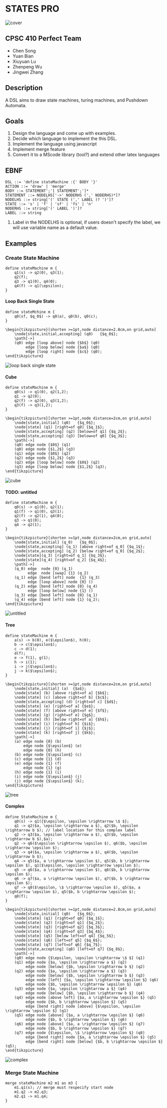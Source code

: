 # STATES PRO

![cover](./images/cover.png)

## CPSC 410 Perfect Team

- Chen Song
- Yuan Bian
- Xiuyuan Lu
- Zhenpeng Wu
- Jingwei Zhang

## Description

A DSL aims to draw state machines, turing machines, and Pushdown Automata.

## Goals

1. Design the language and come up with examples.
2. Decide which language to implement the this DSL.
3. Implement the language using javascript
4. Implement merge feature
5. Convert it to a MScode library (tool?) and extend other latex languages

## EBNF

```
DSL ::= 'define stateMachine :{' BODY '}'
ACTION ::= 'draw' | 'merge'
BODY ::= STATEMENT';'[ STATEMENT';']*
STATEMENT ::= NODELHS['->' NODERHS (',' NODERHS)*]?
NODELHS ::= string['(' STATE (',' LABEL )? ')']?
STATE ::= 's' | 'f' | 'sf' | 'fs' | 'n'
NODERHS ::= string['(' LABEL ')']?
LABEL ::= string
```

1. Label in the NODELHS is optional, if users doesn't specify the label, we will use variable name as a default value.

## Examples

### Create State Machine

```
define stateMachine m {
    q1(s) -> q2(0), q3(1);
    q2(f);
    q3 -> q1(0), q4(0);
    q4(f) -> q1(\epsilon);
}
```

#### Loop Back Single State

```
define stateMchine m {
    q0(sf, $q_0$) -> q0(a), q0(b), q0(c);
}
```

```
\begin{tikzpicture}[shorten >=1pt,node distance=2.8cm,on grid,auto]
    \node[state,initial,accepting] (q0)   {$q_0$};
    \path[->]
    (q0) edge [loop above] node {$b$} (q0)
         edge [loop below] node {$a$} (q0)
         edge [loop right] node {$c$} (q0);
\end{tikzpicture}
```

![loop back single state](./images/loop_back_single_state.png)

#### Cube

```
define stateMachine m {
    q0(s) -> q1(0), q2(1,2);
    q1 -> q2(0);
    q2(f) -> q2(0), q3(1,2);
    q3(f) -> q3(1,2);
}
```

```
\begin{tikzpicture}[shorten >=1pt,node distance=2cm,on grid,auto]
    \node[state,initial] (q0)   {$q_0$};
    \node[state] (q1) [right=of q0] {$q_1$};
    \node[state,accepting] (q2) [below=of q1] {$q_2$};
    \node[state,accepting] (q3) [below=of q0] {$q_3$};
    \path[->]
    (q0) edge node {$0$} (q1)
    (q0) edge node {$1,2$} (q3)
    (q1) edge node {$0$} (q2)
    (q2) edge node {$1,2$} (q3)
    (q2) edge [loop below] node {$0$} (q2)
    (q3) edge [loop below] node {$1,2$} (q3);
\end{tikzpicture}
```

![cube](./images/cube.png)

#### TODO: untitled

```
define stateMachine m {
    q0(s) -> q1(0), q2(1);
    q1(f) -> q1(0), q3(1);
    q2(f) -> q2(1), q4(0);
    q3 -> q1(0);
    q4 -> q2(1);
}
```

```
\begin{tikzpicture}[shorten >=1pt,node distance=2cm,on grid,auto]
    \node[state,initial] (q_0)   {$q_0$};
    \node[state,accepting] (q_1) [above right=of q_0] {$q_1$};
    \node[state,accepting] (q_2) [below right=of q_0] {$q_2$};
    \node[state](q_3) [right=of q_1] {$q_3$};
    \node[state](q_4) [right=of q_2] {$q_4$};
    \path[->]
    (q_0) edge  node {0} (q_1)
          edge  node [swap] {1} (q_2)
    (q_1) edge [bend left] node  {1} (q_3)
          edge [loop above] node {0} ()
    (q_2) edge [bend left] node {0} (q_4)
          edge [loop below] node {1} ()
    (q_3) edge [bend left] node {0} (q_1)
    (q_4) edge [bend left] node {1} (q_2);
\end{tikzpicture}
```

![untitled](./images/untitled.png)

#### Tree

```
define stateMachine m {
    a(s) -> b(0), e($\epsilon$), h(0);
    b -> c($\epsilon$);
    c -> d(1);
    d(f);
    e -> f(1), g(1);
    h -> i(1);
    i -> j($\epsilon$);
    j -> k($\epsilon$);
}
```

```
\begin{tikzpicture}[shorten >=1pt,node distance=2cm,on grid,auto]
    \node[state,initial] (a)  {$a$};
    \node[state] (b) [above right=of a] {$b$};
    \node[state] (c) [above right=of b] {$c$};
    \node[state,accepting] (d) [right=of c] {$d$};
    \node[state] (e) [right=of a] {$e$};
    \node[state] (f) [above right=of e] {$f$};
    \node[state] (g) [right=of e] {$g$};
    \node[state] (h) [below right=of a] {$h$};
    \node[state] (i) [right=of h] {$i$};
    \node[state] (j) [right=of i] {$j$};
    \node[state] (k) [right=of j] {$k$};
    \path[->]
    (a) edge node {0} (b)
        edge node {$\epsilon$} (e)
        edge node {0} (h)
    (b) edge node {$\epsilon$} (c)
    (c) edge node {1} (d)
    (e) edge node {1} (f)
        edge node {1} (g)
    (h) edge node {1} (i)
    (i) edge node {$\epsilon$} (j)
    (j) edge node {$\epsilon$} (k);
\end{tikzpicture}
```

![tree](./images/tree.png)

#### Complex

```
define StateMachine m {
    q0(s) -> q1({$\epsilon, \epsilon \rightarrow \$ $};
    q1 -> q2($a, \epsilon \rightarrow a $), q2($b, \epsilon \rightarrow b $); // label location for this complex label
    q2 -> q3($a, \epsilon \rightarrow a $), q3($b, \epsilon \rightarrow b $),$a);
    q2 -> q6($\epsilon \rightarrow \epsilon $), q6($b, \epsilon \rightarrow \epsilon $);
    q3 -> q4($a, \epsilon \rightarrow a $), q4($b, \epsilon \rightarrow b $);
    q4 -> q5($a, a \rightarrow \epsilon $), q5($b, b \rightarrow \epsilon $), q1($\epsilon, \epsilon \rightarrow \epsilon $);
    q5 -> q6($a, a \rightarrow \epsilon $), q6($b, b \rightarrow \epsilon $);
    q6 -> q7($a, a \rightarrow \epsilon $), q7($b, b \rightarrow \epsilon $);
    q7 -> q8($\epsilon, \$ \rightarrow \epsilon $), q5($a, a \rightarrow \epsilon $), q5($b, b \rightarrow \epsilon $);
    q8(f);
}
```

```
\begin{tikzpicture}[shorten >=1pt,node distance=2.8cm,on grid,auto]
    \node[state,initial] (q0)   {$q_0$};
    \node[state] (q1) [right=of q0] {$q_1$};
    \node[state] (q2) [right=of q1] {$q_2$};
    \node[state] (q3) [right=of q2] {$q_3$};
    \node[state] (q4) [right=of q3] {$q_4$};
    \node[state] (q5) [below left=of q4] {$q_5$};
    \node[state] (q6) [left=of q5] {$q_6$};
    \node[state] (q7) [left=of q6] {$q_7$};
    \node[state,accepting] (q8) [left=of q7] {$q_8$};
    \path[->]
    (q0) edge node {$\epsilon, \epsilon \rightarrow \$ $} (q1)
    (q1) edge node {$a, \epsilon \rightarrow a $} (q2)
         edge node [below] {$b, \epsilon \rightarrow b $} (q2)
    (q2) edge node {$a, \epsilon \rightarrow a $} (q3)
         edge node [below] {$b, \epsilon \rightarrow b $} (q3)
         edge node [left] {$a, \epsilon \rightarrow \epsilon $} (q6)
         edge node {$b, \epsilon \rightarrow \epsilon $} (q6)
    (q3) edge node {$a, \epsilon \rightarrow a $} (q4)
         edge node [below] {$b, \epsilon \rightarrow b $} (q4)
    (q4) edge node [above left] {$a, a \rightarrow \epsilon $} (q5)
         edge node {$b, b \rightarrow \epsilon $} (q5)
         edge [bend right] node [above] {$\epsilon, \epsilon \rightarrow \epsilon $} (q1)
    (q5) edge node [above] {$a, a \rightarrow \epsilon $} (q6)
         edge node {$b, b \rightarrow \epsilon $} (q6)
    (q6) edge node [above] {$a, a \rightarrow \epsilon $} (q7)
         edge node {$b, b \rightarrow \epsilon $} (q7)
    (q7) edge node {$\epsilon, \$ \rightarrow \epsilon $} (q8)
         edge [bend right] node {$a, a \rightarrow \epsilon $} (q5)
         edge [bend right] node [below] {$b, b \rightarrow \epsilon $} (q5);
\end{tikzpicture}
```

![complex](./images/complex.png)

### Merge State Machine

```
merge stateMachine m2 m1 as m3 {
    m1.q1(s); // merge must respecify start node
    m1.q2 -> m2.q3;
    m2.q1 -> m1.q4;
}
```
